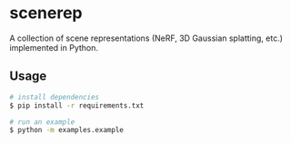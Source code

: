 # scenerep

A collection of scene representations (NeRF, 3D Gaussian splatting, etc.) implemented in Python.

## Usage

```sh
# install dependencies
$ pip install -r requirements.txt

# run an example
$ python -m examples.example
```
